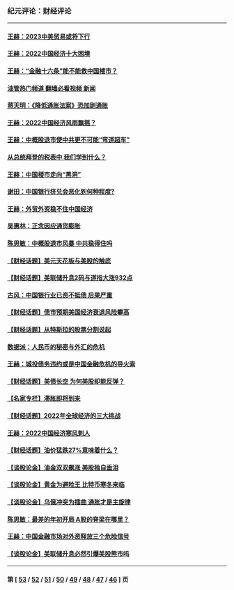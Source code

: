### 纪元评论：财经评论
---
#### [王赫：2023中美贸易或将下行](../../pages/nsc1026/n13899005.md?01150330) 
#### [王赫：2022中国经济十大困境](../../pages/nsc1026/n13883766.md?01150330) 
#### [王赫：“金融十六条”能不能救中国楼市？](../../pages/nsc1026/n13868431.md?01150330) 
#### [油管热门频道 翻墙必看视频 新闻](ok?01150330)
#### [蒋天明：《降低通胀法案》恐加剧通胀](../../pages/nsc1026/n13806996.md?01150330) 
#### [王赫：2022中国经济风雨飘摇？](../../pages/nsc1026/n13803207.md?01150330) 
#### [王赫：中概股退市使中共更不可能“弯道超车”](../../pages/nsc1026/n13802858.md?01150330) 
#### [从总统拜登的税表中 我们学到什么？](../../pages/nsc1026/n13773081.md?01150330) 
#### [王赫：中国楼市走向“黑洞”](../../pages/nsc1026/n13770647.md?01150330) 
#### [谢田：中国银行挤兑会恶化到何种程度?](../../pages/nsc1026/n13766965.md?01150330) 
#### [王赫：外贸外资稳不住中国经济](../../pages/nsc1026/n13753933.md?01150330) 
#### [吴惠林：正念因应通货膨胀](../../pages/nsc1026/n13750350.md?01150330) 
#### [陈思敏：中概股退市风暴 中共稳得住吗](../../pages/nsc1026/n13738978.md?01150330) 
#### [【财经话题】美元天花板与美股的触底](../../pages/nsc1026/n13736495.md?01150330) 
#### [【财经话题】美联储升息2码与道指大涨932点](../../pages/nsc1026/n13727377.md?01150330) 
#### [古风：中国银行业已资不抵债 后果严重](../../pages/nsc1026/n13726111.md?01150330) 
#### [【财经话题】债市预期美国经济衰退风险攀高](../../pages/nsc1026/n13698043.md?01150330) 
#### [【财经话题】从特斯拉的股票分割说起](../../pages/nsc1026/n13679733.md?01150330) 
#### [数据派：人民币的秘密与外汇的危机](../../pages/nsc1026/n13667092.md?01150330) 
#### [王赫：城投债务违约或是中国金融危机的导火索](../../pages/nsc1026/n13665322.md?01150330) 
#### [【财经话题】美债长空 为何美股却能反弹？](../../pages/nsc1026/n13665895.md?01150330) 
#### [【名家专栏】滞胀即将到来](../../pages/nsc1026/n13658171.md?01150330) 
#### [【财经话题】2022年全球经济的三大挑战](../../pages/nsc1026/n13654423.md?01150330) 
#### [王赫：2022中国经济寒风刺人](../../pages/nsc1026/n13651403.md?01150330) 
#### [【财经话题】油价猛跌27%意味着什么？](../../pages/nsc1026/n13648767.md?01150330) 
#### [【谈股论金】油金双双飙涨 美股独自垂泪](../../pages/nsc1026/n13631742.md?01150330) 
#### [【谈股论金】黄金为避险王 比特币寒冬来临](../../pages/nsc1026/n13600406.md?01150330) 
#### [【谈股论金】乌俄冲突为插曲 通胀才是主旋律](../../pages/nsc1026/n13576797.md?01150330) 
#### [陈思敏：最差的年初开局 A股的脊梁在哪里？](../../pages/nsc1026/n13558359.md?01150330) 
#### [王赫：中国金融市场对外资释放三个危险信号](../../pages/nsc1026/n13546389.md?01150330) 
#### [【谈股论金】美联储升息必然引爆美股熊市吗](../../pages/nsc1026/n13519194.md?01150330) 

---
#### 第 [ [53](./53.md?01150330) / [52](./52.md?01150330) / [51](./51.md?01150330) / [50](./50.md?01150330) / [49](./49.md?01150330) / [48](./48.md?01150330) / [47](./47.md?01150330) / [46](./46.md?01150330) ] 页
